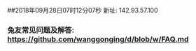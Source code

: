 ##2018年09月28日07时12分07秒 新址: 142.93.57.100
### 兔友常见问题及解答: https://github.com/wanggonging/d/blob/w/FAQ.md
